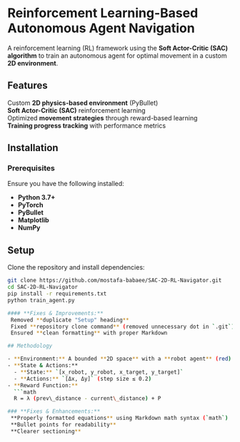 # Reinforcement Learning-Based Autonomous Agent Navigation

A reinforcement learning (RL) framework using the **Soft Actor-Critic (SAC) algorithm** to train an autonomous agent for optimal movement in a custom **2D environment**.

## Features  

 Custom **2D physics-based environment** (PyBullet)  
 **Soft Actor-Critic (SAC)** reinforcement learning  
 Optimized **movement strategies** through reward-based learning  
 **Training progress tracking** with performance metrics  

## Installation  

### Prerequisites  
Ensure you have the following installed:  

- **Python 3.7+**  
- **PyTorch**  
- **PyBullet**  
- **Matplotlib**  
- **NumPy**  
## Setup  

Clone the repository and install dependencies:  

```sh
git clone https://github.com/mostafa-babaee/SAC-2D-RL-Navigator.git  
cd SAC-2D-RL-Navigator  
pip install -r requirements.txt  
python train_agent.py

#### **Fixes & Improvements:**
 Removed **duplicate "Setup" heading**  
 Fixed **repository clone command** (removed unnecessary dot in `.git`)  
 Ensured **clean formatting** with proper Markdown  

## Methodology  

- **Environment:** A bounded **2D space** with a **robot agent** (red) and a **target** (blue).  
- **State & Actions:**  
  - **State:** `[x_robot, y_robot, x_target, y_target]`  
  - **Actions:** `[Δx, Δy]` (step size ≤ 0.2)  
- **Reward Function:**  
  ```math
  R = λ (prev\_distance - current\_distance) + P

### **Fixes & Enhancements:**  
 **Properly formatted equations** using Markdown math syntax (`math`)  
 **Bullet points for readability**  
 **Clearer sectioning**  



